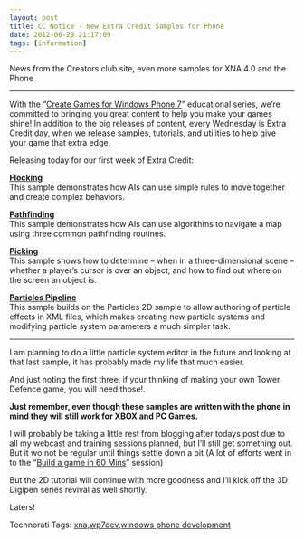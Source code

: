 ```yaml
---
layout: post
title: CC Notice - New Extra Credit Samples for Phone
date: 2012-06-29 21:17:09
tags: [information]
---
```


News from the Creators club site, even more samples for XNA 4.0 and the Phone

* * *

With the “[Create Games for Windows Phone 7](http://creators.xna.com/education/gettingstarted)” educational series, we’re committed to bringing you great content to help you make your games shine! In addition to the big releases of content, every Wednesday is Extra Credit day, when we release samples, tutorials, and utilities to help give your game that extra edge.

Releasing today for our first week of Extra Credit:

[**Flocking**](http://creators.xna.com/sample/flocking)   
This sample demonstrates how AIs can use simple rules to move together and create complex behaviors.

[**Pathfinding**](http://creators.xna.com/sample/pathfinding)   
This sample demonstrates how AIs can use algorithms to navigate a map using three common pathfinding routines.

[**Picking**](http://creators.xna.com/sample/picking)   
This sample shows how to determine – when in a three-dimensional scene – whether a player’s cursor is over an object, and how to find out where on the screen an object is.

[**Particles Pipeline**](http://creators.xna.com/sample/particlespipeline)   
This sample builds on the Particles 2D sample to allow authoring of particle effects in XML files, which makes creating new particle systems and modifying particle system parameters a much simpler task.

 

* * *

I am planning to do a little particle system editor in the future and looking at that last sample, it has probably made my life that much easier.

 

And just noting the first three, if your thinking of making your own Tower Defence game, you will need those!.

**Just remember, even though these samples are written with the phone in mind they will still work for XBOX and PC Games.**

I will probably be taking a little rest from blogging after todays post due to all my webcast and training sessions planned, but I’ll still get something out.   But it wo not be regular until things settle down a bit (A lot of efforts went in to the “[Build a game in 60 Mins](http://developer.att.com/developer/index.jsp?page=webcast&id=6.3_v1_10800360 "AT&T Webcast event 3D XNA Phone starter")” session)

But the 2D tutorial will continue with more goodness and I’ll kick off the 3D Digipen series revival as well shortly.

Laters!

Technorati Tags: [xna](http://technorati.com/tags/xna),[wp7dev](http://technorati.com/tags/wp7dev),[windows phone development](http://technorati.com/tags/windows+phone+development)
